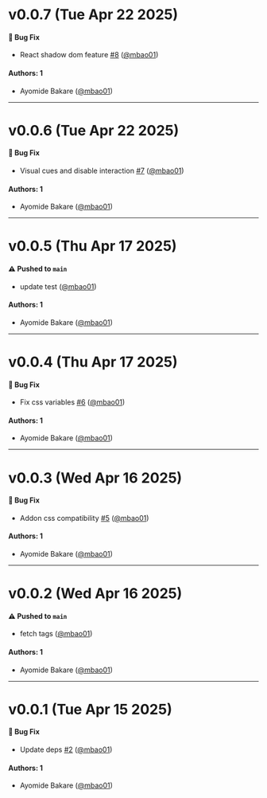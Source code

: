 # v0.0.7 (Tue Apr 22 2025)

#### 🐛 Bug Fix

- React shadow dom feature [#8](https://github.com/mbao01/storybook-addon-inspector/pull/8) ([@mbao01](https://github.com/mbao01))

#### Authors: 1

- Ayomide Bakare ([@mbao01](https://github.com/mbao01))

---

# v0.0.6 (Tue Apr 22 2025)

#### 🐛 Bug Fix

- Visual cues and disable interaction [#7](https://github.com/mbao01/storybook-addon-inspector/pull/7) ([@mbao01](https://github.com/mbao01))

#### Authors: 1

- Ayomide Bakare ([@mbao01](https://github.com/mbao01))

---

# v0.0.5 (Thu Apr 17 2025)

#### ⚠️ Pushed to `main`

- update test ([@mbao01](https://github.com/mbao01))

#### Authors: 1

- Ayomide Bakare ([@mbao01](https://github.com/mbao01))

---

# v0.0.4 (Thu Apr 17 2025)

#### 🐛 Bug Fix

- Fix css variables [#6](https://github.com/mbao01/storybook-addon-inspector/pull/6) ([@mbao01](https://github.com/mbao01))

#### Authors: 1

- Ayomide Bakare ([@mbao01](https://github.com/mbao01))

---

# v0.0.3 (Wed Apr 16 2025)

#### 🐛 Bug Fix

- Addon css compatibility [#5](https://github.com/mbao01/storybook-addon-inspector/pull/5) ([@mbao01](https://github.com/mbao01))

#### Authors: 1

- Ayomide Bakare ([@mbao01](https://github.com/mbao01))

---

# v0.0.2 (Wed Apr 16 2025)

#### ⚠️ Pushed to `main`

- fetch tags ([@mbao01](https://github.com/mbao01))

#### Authors: 1

- Ayomide Bakare ([@mbao01](https://github.com/mbao01))

---

# v0.0.1 (Tue Apr 15 2025)

#### 🐛 Bug Fix

- Update deps [#2](https://github.com/mbao01/storybook-addon-inspector/pull/2) ([@mbao01](https://github.com/mbao01))

#### Authors: 1

- Ayomide Bakare ([@mbao01](https://github.com/mbao01))
